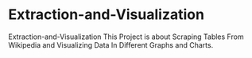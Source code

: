 # Extraction-and-Visualization
Extraction-and-Visualization This Project is about Scraping Tables From Wikipedia and Visualizing Data In Different Graphs and Charts.
